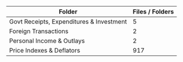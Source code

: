 | Folder                                   |   Files / Folders |
|------------------------------------------|-------------------|
| Govt Receipts, Expenditures & Investment |                 5 |
| Foreign Transactions                     |                 2 |
| Personal Income & Outlays                |                 2 |
| Price Indexes & Deflators                |               917 |